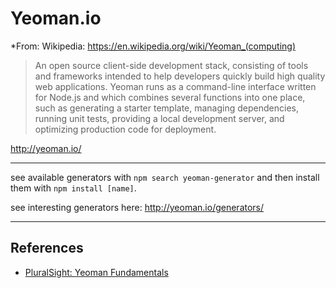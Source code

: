 # Yeoman.io

*From: Wikipedia: <https://en.wikipedia.org/wiki/Yeoman_(computing)>

> An open source client-side development stack, consisting of tools and frameworks intended to help developers quickly build high quality web applications. Yeoman runs as a command-line interface written for Node.js and which combines several functions into one place, such as generating a starter template, managing dependencies, running unit tests, providing a local development server, and optimizing production code for deployment.

<http://yeoman.io/>

---

see available generators with `npm search yeoman-generator` and then install them with `npm install [name]`.

see interesting generators here: <http://yeoman.io/generators/>

---

## References

-   [PluralSight: Yeoman Fundamentals](https://app.pluralsight.com/library/courses/yeoman-fundamentals/table-of-contents)
